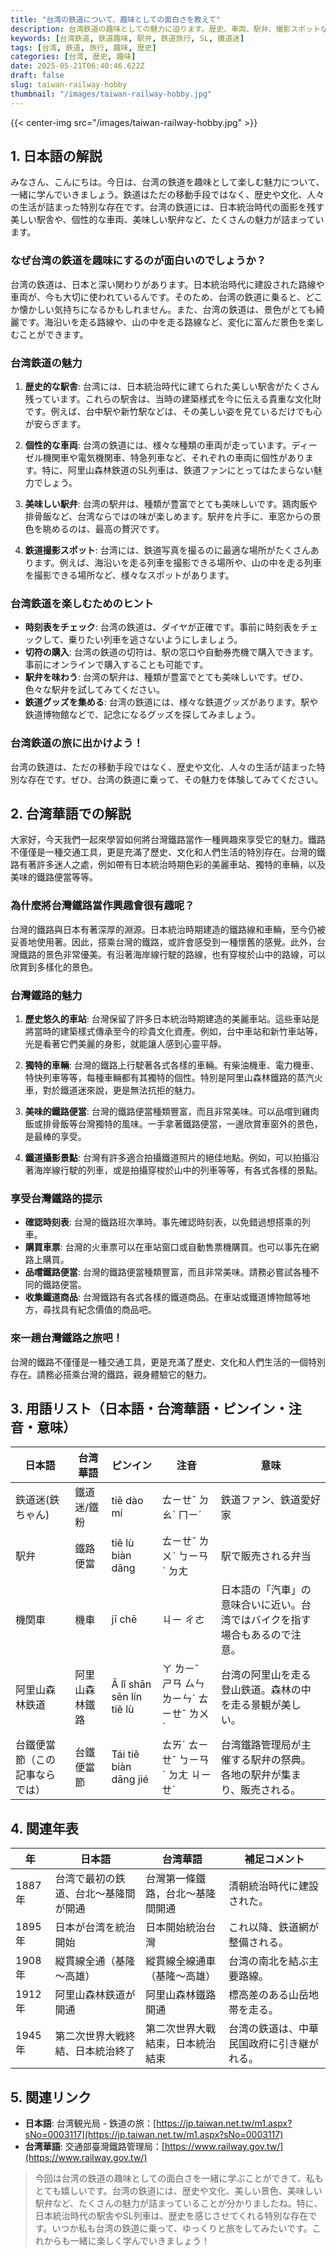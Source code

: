 ```yaml
---
title: "台湾の鉄道について、趣味としての面白さを教えて"
description: 台湾鉄道の趣味としての魅力に迫ります。歴史、車両、駅弁、撮影スポットなど、鉄道趣味のあらゆる側面を解説します。
keywords: [台湾鉄道, 鉄道趣味, 駅弁, 鉄道旅行, SL, 鐵道迷]
tags: [台湾, 鉄道, 旅行, 趣味, 歴史]
categories: [台湾, 歴史, 趣味]
date: 2025-05-21T06:40:46.622Z
draft: false
slug: taiwan-railway-hobby
thumbnail: "/images/taiwan-railway-hobby.jpg"
---
```


{{< center-img src="/images/taiwan-railway-hobby.jpg" >}}

## 1. 日本語の解説

みなさん、こんにちは。今日は、台湾の鉄道を趣味として楽しむ魅力について、一緒に学んでいきましょう。鉄道はただの移動手段ではなく、歴史や文化、人々の生活が詰まった特別な存在です。台湾の鉄道には、日本統治時代の面影を残す美しい駅舎や、個性的な車両、美味しい駅弁など、たくさんの魅力が詰まっています。

### なぜ台湾の鉄道を趣味にするのが面白いのでしょうか？

台湾の鉄道は、日本と深い関わりがあります。日本統治時代に建設された路線や車両が、今も大切に使われているんです。そのため、台湾の鉄道に乗ると、どこか懐かしい気持ちになるかもしれません。また、台湾の鉄道は、景色がとても綺麗です。海沿いを走る路線や、山の中を走る路線など、変化に富んだ景色を楽しむことができます。

### 台湾鉄道の魅力

1.  **歴史的な駅舎**: 台湾には、日本統治時代に建てられた美しい駅舎がたくさん残っています。これらの駅舎は、当時の建築様式を今に伝える貴重な文化財です。例えば、台中駅や新竹駅などは、その美しい姿を見ているだけでも心が安らぎます。

2.  **個性的な車両**: 台湾の鉄道には、様々な種類の車両が走っています。ディーゼル機関車や電気機関車、特急列車など、それぞれの車両に個性があります。特に、阿里山森林鉄道のSL列車は、鉄道ファンにとってはたまらない魅力でしょう。

3.  **美味しい駅弁**: 台湾の駅弁は、種類が豊富でとても美味しいです。鶏肉飯や排骨飯など、台湾ならではの味が楽しめます。駅弁を片手に、車窓からの景色を眺めるのは、最高の贅沢です。

4.  **鉄道撮影スポット**: 台湾には、鉄道写真を撮るのに最適な場所がたくさんあります。例えば、海沿いを走る列車を撮影できる場所や、山の中を走る列車を撮影できる場所など、様々なスポットがあります。

### 台湾鉄道を楽しむためのヒント

*   **時刻表をチェック**: 台湾の鉄道は、ダイヤが正確です。事前に時刻表をチェックして、乗りたい列車を逃さないようにしましょう。
*   **切符の購入**: 台湾の鉄道の切符は、駅の窓口や自動券売機で購入できます。事前にオンラインで購入することも可能です。
*   **駅弁を味わう**: 台湾の駅弁は、種類が豊富でとても美味しいです。ぜひ、色々な駅弁を試してみてください。
*   **鉄道グッズを集める**: 台湾の鉄道には、様々な鉄道グッズがあります。駅や鉄道博物館などで、記念になるグッズを探してみましょう。

### 台湾鉄道の旅に出かけよう！

台湾の鉄道は、ただの移動手段ではなく、歴史や文化、人々の生活が詰まった特別な存在です。ぜひ、台湾の鉄道に乗って、その魅力を体験してみてください。

## 2. 台湾華語での解説

大家好，今天我們一起來學習如何將台灣鐵路當作一種興趣來享受它的魅力。鐵路不僅僅是一種交通工具，更是充滿了歷史、文化和人們生活的特別存在。台灣的鐵路有著許多迷人之處，例如帶有日本統治時期色彩的美麗車站、獨特的車輛，以及美味的鐵路便當等等。

### 為什麼將台灣鐵路當作興趣會很有趣呢？

台灣的鐵路與日本有著深厚的淵源。日本統治時期建造的鐵路線和車輛，至今仍被妥善地使用著。因此，搭乘台灣的鐵路，或許會感受到一種懷舊的感覺。此外，台灣鐵路的景色非常優美。有沿著海岸線行駛的路線，也有穿梭於山中的路線，可以欣賞到多樣化的景色。

### 台灣鐵路的魅力

1.  **歷史悠久的車站**: 台灣保留了許多日本統治時期建造的美麗車站。這些車站是將當時的建築樣式傳承至今的珍貴文化資產。例如，台中車站和新竹車站等，光是看著它們美麗的身影，就能讓人感到心靈平靜。

2.  **獨特的車輛**: 台灣的鐵路上行駛著各式各樣的車輛。有柴油機車、電力機車、特快列車等等，每種車輛都有其獨特的個性。特別是阿里山森林鐵路的蒸汽火車，對於鐵道迷來說，更是無法抗拒的魅力。

3.  **美味的鐵路便當**: 台灣的鐵路便當種類豐富，而且非常美味。可以品嚐到雞肉飯或排骨飯等台灣獨特的風味。一手拿著鐵路便當，一邊欣賞車窗外的景色，是最棒的享受。

4.  **鐵道攝影景點**: 台灣有許多適合拍攝鐵道照片的絕佳地點。例如，可以拍攝沿著海岸線行駛的列車，或是拍攝穿梭於山中的列車等等，有各式各樣的景點。

### 享受台灣鐵路的提示

*   **確認時刻表**: 台灣的鐵路班次準時。事先確認時刻表，以免錯過想搭乘的列車。
*   **購買車票**: 台灣的火車票可以在車站窗口或自動售票機購買。也可以事先在網路上購買。
*   **品嚐鐵路便當**: 台灣的鐵路便當種類豐富，而且非常美味。請務必嘗試各種不同的鐵路便當。
*   **收集鐵道商品**: 台灣鐵路有各式各樣的鐵道商品。在車站或鐵道博物館等地方，尋找具有紀念價值的商品吧。

### 來一趟台灣鐵路之旅吧！

台灣的鐵路不僅僅是一種交通工具，更是充滿了歷史、文化和人們生活的一個特別存在。請務必搭乘台灣的鐵路，親身體驗它的魅力。

## 3. 用語リスト（日本語・台湾華語・ピンイン・注音・意味）

| 日本語          | 台湾華語          | ピンイン      | 注音     | 意味                                                                     |
| ------------- | ------------- | ----------- | ------ | ------------------------------------------------------------------------ |
| 鉄道迷(鉄ちゃん) | 鐵道迷/鐵粉       | tiě dào mí | ㄊㄧㄝˇ ㄉㄠˋ ㄇㄧˊ | 鉄道ファン、鉄道愛好家                                                               |
| 駅弁           | 鐵路便當         | tiě lù biàn dāng | ㄊㄧㄝˇ ㄌㄨˋ ㄅㄧㄢˋ ㄉㄤ  | 駅で販売される弁当                                                                   |
| 機関車          | 機車            | jī chē      | ㄐㄧ ㄔㄜ | 日本語の「汽車」の意味合いに近い。台湾ではバイクを指す場合もあるので注意。                                             |
| 阿里山森林鉄道     | 阿里山森林鐵路      | Ā lǐ shān sēn lín tiě lù | ㄚ ㄌㄧˇ ㄕㄢ ㄙㄣ ㄌㄧㄣˊ ㄊㄧㄝˇ ㄌㄨˋ | 台湾の阿里山を走る登山鉄道。森林の中を走る景観が美しい。                                                     |
| 台鐵便當節（この記事ならでは） | 台鐵便當節        | Tái tiě biàn dāng jié | ㄊㄞˊ ㄊㄧㄝˇ ㄅㄧㄢˋ ㄉㄤ ㄐㄧㄝˊ | 台湾鐵路管理局が主催する駅弁の祭典。各地の駅弁が集まり、販売される。                                                 |

## 4. 関連年表

| 年    | 日本語                                               | 台湾華語                                              | 補足コメント                                                                                                         |
| ----- | -------------------------------------------------- | ------------------------------------------------- | ------------------------------------------------------------------------------------------------------------------ |
| 1887年 | 台湾で最初の鉄道、台北～基隆間が開通                                  | 台灣第一條鐵路，台北～基隆間開通                                 | 清朝統治時代に建設された。                                                                                               |
| 1895年 | 日本が台湾を統治開始                                      | 日本開始統治台灣                                     | これ以降、鉄道網が整備される。                                                                                             |
| 1908年 | 縦貫線全通（基隆～高雄）                                     | 縱貫線全線通車（基隆～高雄）                                | 台湾の南北を結ぶ主要路線。                                                                                             |
| 1912年 | 阿里山森林鉄道が開通                                      | 阿里山森林鐵路開通                                    | 標高差のある山岳地帯を走る。                                                                                             |
| 1945年 | 第二次世界大戦終結、日本統治終了                                | 第二次世界大戰結束，日本統治結束                               | 台湾の鉄道は、中華民国政府に引き継がれる。                                                                                           |

## 5. 関連リンク

*   **日本語**: 台湾観光局 - 鉄道の旅：[https://jp.taiwan.net.tw/m1.aspx?sNo=0003117](https://jp.taiwan.net.tw/m1.aspx?sNo=0003117)
*   **台湾華語**: 交通部臺灣鐵路管理局：[https://www.railway.gov.tw/](https://www.railway.gov.tw/)

> 今回は台湾の鉄道の趣味としての面白さを一緒に学ぶことができて、私もとても嬉しいです。台湾の鉄道には、歴史や文化、美しい景色、美味しい駅弁など、たくさんの魅力が詰まっていることが分かりましたね。特に、日本統治時代の駅舎やSL列車は、歴史を感じさせてくれる特別な存在です。いつか私も台湾の鉄道に乗って、ゆっくりと旅をしてみたいです。これからも一緒に楽しく学んでいきましょう！
